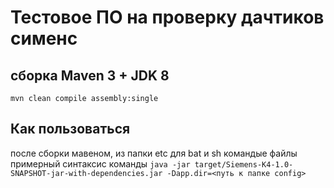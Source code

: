 # Тестовое ПО на проверку  дачтиков сименс

## cборка Maven 3 + JDK 8
`mvn clean compile assembly:single`

## Как пользоваться
после сборки мавеном, из папки etc для bat и sh командые файлы
примерный синтаксис команды
`java -jar target/Siemens-K4-1.0-SNAPSHOT-jar-with-dependencies.jar -Dapp.dir=<путь к папке config>`